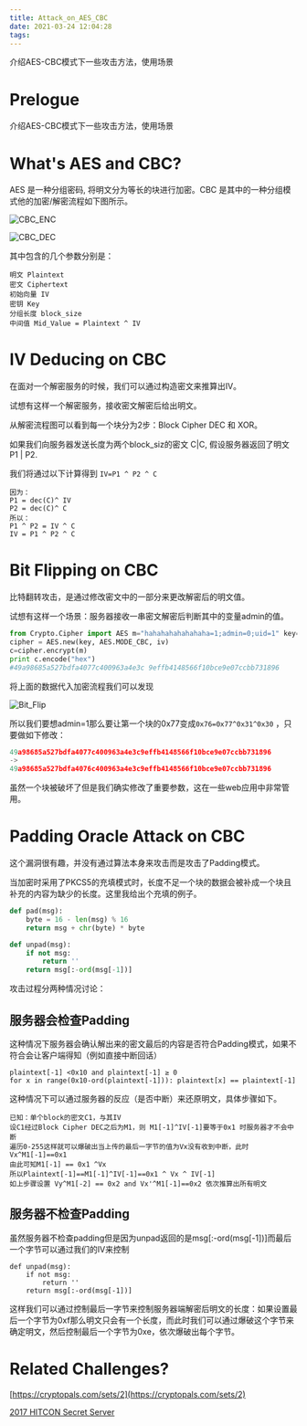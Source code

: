 ```yaml
---
title: Attack_on_AES_CBC
date: 2021-03-24 12:04:28
tags:
---
```


介绍AES-CBC模式下一些攻击方法，使用场景
<!--more-->

# Prelogue

介绍AES-CBC模式下一些攻击方法，使用场景

# What's AES and CBC?

AES 是一种分组密码, 将明文分为等长的块进行加密。CBC 是其中的一种分组模式他的加密/解密流程如下图所示。

![CBC_ENC]("/images/CBC_ENC.png")

![CBC_DEC]("/images/CBC_DEC.png")

其中包含的几个参数分别是：

```
明文 Plaintext
密文 Ciphertext
初始向量 IV
密钥 Key
分组长度 block_size
中间值 Mid_Value = Plaintext ^ IV
```

# IV Deducing on CBC

在面对一个解密服务的时候，我们可以通过构造密文来推算出IV。

试想有这样一个解密服务，接收密文解密后给出明文。

从解密流程图可以看到每一个块分为2步：Block Cipher DEC 和 XOR。

如果我们向服务器发送长度为两个block_siz的密文 C|C,  假设服务器返回了明文 P1 | P2. 

我们将通过以下计算得到 `IV=P1 ^ P2 ^ C`

```
因为：
P1 = dec(C)^ IV
P2 = dec(C)^ C
所以：
P1 ^ P2 = IV ^ C
IV = P1 ^ P2 ^ C
```

# Bit Flipping on CBC

比特翻转攻击，是通过修改密文中的一部分来更改解密后的明文值。

试想有这样一个场景：服务器接收一串密文解密后判断其中的变量admin的值。

```python
from Crypto.Cipher import AES m="hahahahahahahaha=1;admin=0;uid=1" key="1234567890abcdef" iv="fedcba0987654321"
cipher = AES.new(key, AES.MODE_CBC, iv)
c=cipher.encrypt(m)
print c.encode("hex")
#49a98685a527bdfa4077c400963a4e3c 9effb4148566f10bce9e07ccbb731896
```

将上面的数据代入加密流程我们可以发现

![Bit_Flip]("/images/Bit_Flip.png")

所以我们要想admin=1那么要让第一个块的0x77变成`0x76=0x77^0x31^0x30` ，只要做如下修改：

```python
49a98685a527bdfa4077c400963a4e3c9effb4148566f10bce9e07ccbb731896
->
49a98685a527bdfa4076c400963a4e3c9effb4148566f10bce9e07ccbb731896
```

虽然一个块被破坏了但是我们确实修改了重要参数，这在一些web应用中非常管用。

# Padding Oracle Attack on CBC

这个漏洞很有趣，并没有通过算法本身来攻击而是攻击了Padding模式。

当加密时采用了PKCS5的充填模式时，长度不足一个块的数据会被补成一个块且补充的内容为缺少的长度。这里我给出个充填的例子。

```python
def pad(msg):
    byte = 16 - len(msg) % 16
    return msg + chr(byte) * byte

def unpad(msg):
    if not msg:
        return ''
    return msg[:-ord(msg[-1])]
```

攻击过程分两种情况讨论：

## 服务器会检查Padding

这种情况下服务器会确认解出来的密文最后的内容是否符合Padding模式，如果不符合会让客户端得知（例如直接中断回话）

```
plaintext[-1] <0x10 and plaintext[-1] ≥ 0
for x in range(0x10-ord(plaintext[-1])): plaintext[x] == plaintext[-1]
```

这种情况下可以通过服务器的反应（是否中断）来还原明文，具体步骤如下。

```
已知：单个block的密文C1，与其IV
设C1经过Block Cipher DEC之后为M1，则 M1[-1]^IV[-1]要等于0x1 时服务器才不会中断
遍历0-255这样就可以爆破出当上传的最后一字节的值为Vx没有收到中断，此时Vx^M1[-1]==0x1
由此可知M1[-1] == 0x1 ^Vx
所以Plaintext[-1]==M1[-1]^IV[-1]==0x1 ^ Vx ^ IV[-1]
如上步骤设置 Vy^M1[-2] == 0x2 and Vx'^M1[-1]==0x2 依次推算出所有明文
```

## 服务器不检查Padding

虽然服务器不检查padding但是因为unpad返回的是msg[:-ord(msg[-1])]而最后一个字节可以通过我们的IV来控制

```
def unpad(msg):
    if not msg:
        return ''
    return msg[:-ord(msg[-1])]
```

这样我们可以通过控制最后一字节来控制服务器端解密后明文的长度：如果设置最后一个字节为0xf那么明文只会有一个长度，而此时我们可以通过爆破这个字节来确定明文，然后控制最后一个字节为0xe，依次爆破出每个字节。

# Related Challenges?

[https://cryptopals.com/sets/2](https://cryptopals.com/sets/2)

[2017 HITCON Secret Server](https://ctftime.org/task/4849)
